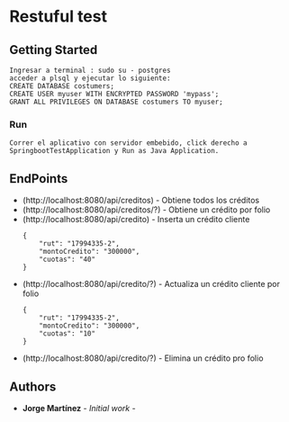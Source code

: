 # Restuful test

## Getting Started

```
Ingresar a terminal : sudo su - postgres
acceder a plsql y ejecutar lo siguiente:
CREATE DATABASE costumers;
CREATE USER myuser WITH ENCRYPTED PASSWORD 'mypass';
GRANT ALL PRIVILEGES ON DATABASE costumers TO myuser;
```

### Run

```
Correr el aplicativo con servidor embebido, click derecho a SpringbootTestApplication y Run as Java Application.
```

## EndPoints

* (http://localhost:8080/api/creditos) - Obtiene todos los créditos
* (http://localhost:8080/api/creditos/?) - Obtiene un crédito por folio
* (http://localhost:8080/api/credito) - Inserta un crédito cliente
	```
	{
    	"rut": "17994335-2",
    	"montoCredito": "300000",
    	"cuotas": "40"
	}	
	```
* (http://localhost:8080/api/credito/?) - Actualiza un crédito cliente por folio
	```
	{
    	"rut": "17994335-2",
    	"montoCredito": "300000",
    	"cuotas": "10"
	}	
	```
* (http://localhost:8080/api/credito/?) - Elimina un crédito pro folio

## Authors

* **Jorge Martínez** - *Initial work* - 



